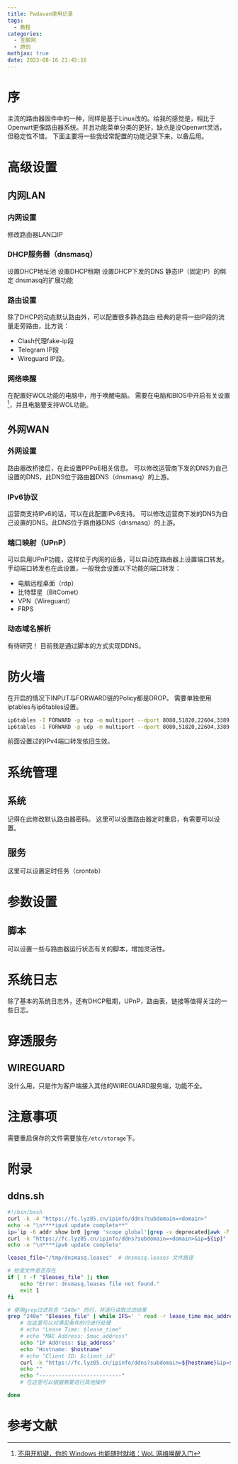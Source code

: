 ```yaml
---
title: Padavan使用记录
tags:
  - 教程
categories:
  - 互联网
  - 原创
mathjax: true
date: 2023-08-16 21:45:16
---
```

# 序
主流的路由器固件中的一种，同样是基于Linux改的。给我的感觉是，相比于Openwrt更像路由器系统。并且功能菜单分类的更好，缺点是没Openwrt灵活，但稳定性不错。
下面主要将一些我经常配置的功能记录下来，以备后用。

# 高级设置
## 内网LAN
### 内网设置
修改路由器LAN口IP

### DHCP服务器（dnsmasq）
设置DHCP地址池
设置DHCP租期
设置DHCP下发的DNS
静态IP（固定IP）的绑定
dnsmasq的扩展功能

### 路由设置
除了DHCP的动态默认路由外，可以配置很多静态路由
经典的是将一些IP段的流量走旁路由，比方说：
 - Clash代理fake-ip段
 - Telegram IP段
 - Wireguard IP段。

### 网络唤醒
在配置好WOL功能的电脑中，用于唤醒电脑。
需要在电脑和BIOS中开启有关设置[^1]，并且电脑要支持WOL功能。

## 外网WAN
### 外网设置
路由器改桥接后，在此设置PPPoE相关信息。
可以修改运营商下发的DNS为自己设置的DNS，此DNS位于路由器DNS（dnsmasq）的上游。
### IPv6协议
运营商支持IPv6的话，可以在此配置IPv6支持。
可以修改运营商下发的DNS为自己设置的DNS，此DNS位于路由器DNS（dnsmasq）的上游。
### 端口映射（UPnP）
可以启用UPnP功能，这样位于内网的设备，可以自动在路由器上设置端口转发。
手动端口转发也在此设置，一般我会设置以下功能的端口转发：
 - 电脑远程桌面（rdp）
 - 比特彗星（BitComet）
 - VPN（Wireguard）
 - FRPS

### 动态域名解析
有待研究！
目前我是通过脚本的方式实现DDNS。

# 防火墙
在开启的情况下INPUT与FORWARD链的Policy都是DROP。
需要单独使用iptables与ip6tables设置。
```bash 在防火墙规则启动后执行
ip6tables -I FORWARD -p tcp -m multiport --dport 8080,51820,22604,3389 -j ACCEPT
ip6tables -I FORWARD -p udp -m multiport --dport 8080,51820,22604,3389 -j ACCEPT
```
前面设置过的IPv4端口转发依旧生效。

# 系统管理
## 系统
记得在此修改默认路由器密码。
这里可以设置路由器定时重启，有需要可以设置。
## 服务
这里可以设置定时任务（crontab）

# 参数设置
## 脚本
可以设置一些与路由器运行状态有关的脚本，增加灵活性。

# 系统日志
除了基本的系统日志外，还有DHCP租期，UPnP，路由表，链接等值得关注的一些日志。

# 穿透服务
## WIREGUARD
没什么用，只是作为客户端接入其他的WIREGUARD服务端，功能不全。

# 注意事项
需要重启保存的文件需要放在`/etc/storage`下。

# 附录
## ddns.sh
```bash /etc/storage/ddns.sh
#!/bin/bash
curl -k -4 "https://fc.lyz05.cn/ipinfo/ddns?subdomain=<domain>"
echo -e "\n****ipv4 update complete**"
ip=`ip -6 addr show br0 |grep 'scope global'|grep -v deprecated|awk -F '/|inet6 ' 'NR==1{print $2;}'iP`
curl -k "https://fc.lyz05.cn/ipinfo/ddns?subdomain=<domain>&ip=${ip}"
echo -e "\n****ipv6 update complete"

leases_file="/tmp/dnsmasq.leases"  # dnsmasq.leases 文件路径

# 检查文件是否存在
if [ ! -f "$leases_file" ]; then
    echo "Error: dnsmasq.leases file not found."
    exit 1
fi

# 使用grep过滤包含 "240e" 的行，并逐行读取过滤结果
grep "240e" "$leases_file" | while IFS=' ' read -r lease_time mac_address ip_address hostname client_id; do
    # 在这里可以对满足条件的行进行处理
    # echo "Lease Time: $lease_time"
    # echo "MAC Address: $mac_address"
    echo "IP Address: $ip_address"
    echo "Hostname: $hostname"
    # echo "Client ID: $client_id"
	curl -k "https://fc.lyz05.cn/ipinfo/ddns?subdomain=${hostname}&ip=${ip_address}"
	echo ""
    echo "--------------------------"
    # 在这里可以根据需要进行其他操作

done
```

# 参考文献
[^1]: [不用开机键，你的 Windows 也能随时就绪：WoL 网络唤醒入门](https://sspai.com/post/67003)